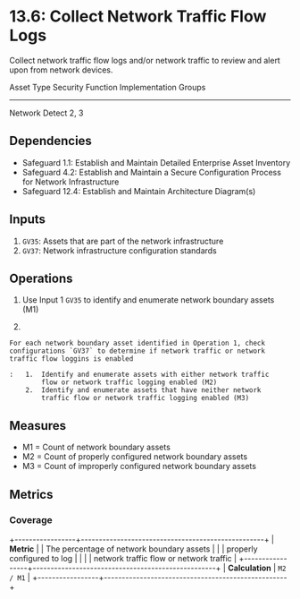 # 13.6: Collect Network Traffic Flow Logs

Collect network traffic flow logs and/or network traffic to review and
alert upon from network devices.

  Asset Type   Security Function   Implementation Groups
  ------------ ------------------- -----------------------
  Network      Detect              2, 3

## Dependencies

-   Safeguard 1.1: Establish and Maintain Detailed Enterprise Asset
    Inventory
-   Safeguard 4.2: Establish and Maintain a Secure Configuration Process
    for Network Infrastructure
-   Safeguard 12.4: Establish and Maintain Architecture Diagram(s)

## Inputs

1.  `GV35`: Assets that are part of the network infrastructure
2.  `GV37`: Network infrastructure configuration standards

## Operations

1.  Use Input 1 `GV35` to identify and enumerate network boundary assets
    (M1)

2.  

    For each network boundary asset identified in Operation 1, check configurations `GV37` to determine if network traffic or network traffic flow loggins is enabled

    :   1.  Identify and enumerate assets with either network traffic
            flow or network traffic logging enabled (M2)
        2.  Identify and enumerate assets that have neither network
            traffic flow or network traffic logging enabled (M3)

## Measures

-   M1 = Count of network boundary assets
-   M2 = Count of properly configured network boundary assets
-   M3 = Count of improperly configured network boundary assets

## Metrics

### Coverage

+-----------------+---------------------------------------------------+
| **Metric**      | | The percentage of network boundary assets       |
|                 |   properly configured to log                      |
|                 | | network traffic flow or network traffic         |
+-----------------+---------------------------------------------------+
| **Calculation** | `M2 / M1`                                         |
+-----------------+---------------------------------------------------+
